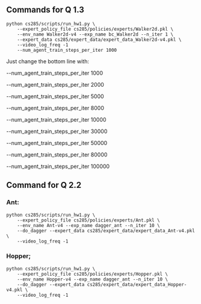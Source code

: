 ## Commands for Q 1.3

```
python cs285/scripts/run_hw1.py \
	--expert_policy_file cs285/policies/experts/Walker2d.pkl \
	--env_name Walker2d-v4 --exp_name bc_Walker2d --n_iter 1 \
	--expert_data cs285/expert_data/expert_data_Walker2d-v4.pkl \
	--video_log_freq -1
    --num_agent_train_steps_per_iter 1000
```

Just change the bottom line with: 

--num_agent_train_steps_per_iter 1000

--num_agent_train_steps_per_iter 2000

--num_agent_train_steps_per_iter 5000

--num_agent_train_steps_per_iter 8000

--num_agent_train_steps_per_iter 10000

--num_agent_train_steps_per_iter 30000

--num_agent_train_steps_per_iter 50000

--num_agent_train_steps_per_iter 80000

--num_agent_train_steps_per_iter 100000

## Command for Q 2.2

### Ant:

```
python cs285/scripts/run_hw1.py \
    --expert_policy_file cs285/policies/experts/Ant.pkl \
    --env_name Ant-v4 --exp_name dagger_ant --n_iter 10 \
    --do_dagger --expert_data cs285/expert_data/expert_data_Ant-v4.pkl \
    --video_log_freq -1
```

### Hopper;

```
python cs285/scripts/run_hw1.py \
    --expert_policy_file cs285/policies/experts/Hopper.pkl \
    --env_name Hopper-v4 --exp_name dagger_ant --n_iter 10 \
    --do_dagger --expert_data cs285/expert_data/expert_data_Hopper-v4.pkl \
    --video_log_freq -1
```

